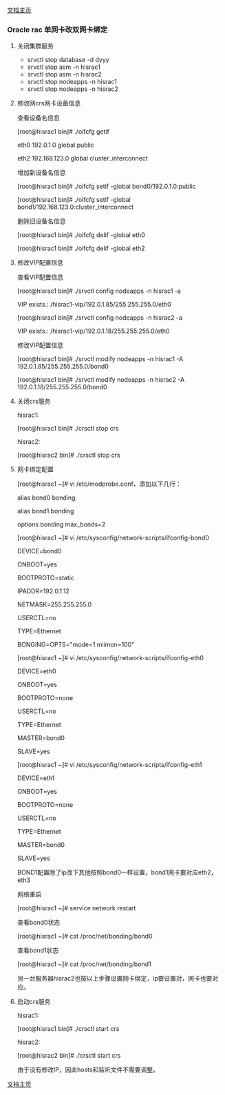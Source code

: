 <link href="../zoe_docs.css" rel="stylesheet" type="text/css" />

[文档主页](../index.html)


###	Oracle rac 单网卡改双网卡绑定
1.	关闭集群服务

	* srvctl stop database -d dyyy
	* srvctl stop asm -n hisrac1
	* srvctl stop asm -n hisrac2
	* srvctl stop nodeapps -n hisrac1
	* srvctl stop nodeapps -n hisrac2

2.	修改网crs网卡设备信息

	查看设备名信息

	[root@hisrac1 bin]# ./oifcfg getif

	eth0  192.0.1.0  global  public

	eth2  192.168.123.0  global  cluster_interconnect

	增加新设备名信息

	[root@hisrac1 bin]# ./oifcfg setif -global bond0/192.0.1.0:public

	[root@hisrac1 bin]# ./oifcfg setif -global bond1/192.168.123.0:cluster_interconnect

	删除旧设备名信息

	[root@hisrac1 bin]# ./oifcfg delif -global eth0

	[root@hisrac1 bin]# ./oifcfg delif -global eth2

	
3.	修改VIP配置信息

   	查看VIP配置信息

	[root@hisrac1 bin]# ./srvctl config nodeapps -n hisrac1 -a

	VIP exists.: /hisrac1-vip/192.0.1.85/255.255.255.0/eth0

	[root@hisrac1 bin]# ./srvctl config nodeapps -n hisrac2 -a

	VIP exists.: /hisrac1-vip/192.0.1.18/255.255.255.0/eth0

	修改VIP配置信息

	[root@hisrac1 bin]# ./srvctl modify nodeapps -n hisrac1 -A 192.0.1.85/255.255.255.0/bond0

	[root@hisrac1 bin]# ./srvctl modify nodeapps -n hisrac2 -A 192.0.1.18/255.255.255.0/bond0


4.	关闭crs服务

	hisrac1:

	[root@hisrac1 bin]# ./crsctl stop crs

	hisrac2:

	[root@hisrac2 bin]# ./crsctl stop crs


5.	网卡绑定配置


    [root@hisrac1 ~]# vi  /etc/modprobe.conf，添加以下几行：

    alias bond0 bonding

    alias bond1 bonding

    options bonding  max_bonds=2


    [root@hisrac1 ~]# vi /etc/sysconfig/network-scripts/ifconfig-bond0

     DEVICE=bond0
     
     ONBOOT=yes

     BOOTPROTO=static

     IPADDR=192.0.1.12

     NETMASK=255.255.255.0

     USERCTL=no
   
     TYPE=Ethernet

     BONGING=OPTS="mode=1 miimon=100"

   
     [root@hisrac1 ~]# vi /etc/sysconfig/network-scripts/ifconfig-eth0

     DEVICE=eth0
     
     ONBOOT=yes

     BOOTPROTO=none

     USERCTL=no
   
     TYPE=Ethernet
    
     MASTER=bond0

     SLAVE=yes


	[root@hisrac1 ~]# vi /etc/sysconfig/network-scripts/ifconfig-eth1


     DEVICE=eth1
     
     ONBOOT=yes

     BOOTPROTO=none

     USERCTL=no
   
     TYPE=Ethernet
    
     MASTER=bond0

     SLAVE=yes

    
     BOND1配置除了ip改下其他按照bond0一样设置，bond1网卡要对应eth2，eth3

	网络重启

	[root@hisrac1 ~]# service network restart 

	查看bond0状态

	[root@hisrac1 ~]# cat /proc/net/bonding/bond0
 
	查看bond1状态

	[root@hisrac1 ~]# cat /proc/net/bonding/bond1


     另一台服务器hisrac2也按以上步骤设置网卡绑定，ip要设置对，网卡也要对应。

6.	启动crs服务


   	hisrac1:

	[root@hisrac1 bin]# ./crsctl start crs

	hisrac2:

	[root@hisrac2 bin]# ./crsctl start crs

	由于没有修改IP，因此hosts和监听文件不需要调整。


[文档主页](../index.html)